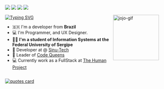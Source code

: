 <!-- ![Visitors on this repo](https://visitor-badge-reloaded.herokuapp.com/badge?page_id=joannestephany.joannestephany&color=7B68EE&style=for-the-badge&logo=Github) -->
<a href="https://www.linkedin.com/in/joannestephany/" target="_blank"><img src="https://img.shields.io/badge/-LinkedIn-%230077B5?style=for-the-badge&logo=linkedin&logoColor=white" target="_blank"></a> 
<a href = "https://twitter.com/joannestephany"><img src="https://img.shields.io/badge/Twitter-1DA1F2?style=for-the-badge&logo=twitter&logoColor=white" target="_blank"></a>
<a href = "mailto:joannestephany@gmail.com"><img src="https://img.shields.io/badge/-Gmail-%23333?style=for-the-badge&logo=gmail&logoColor=red" target="_blank"></a>
<a href = "https://www.buymeacoffee.com/joannestephany"><img src="https://img.shields.io/badge/Buymeacoffee-%23FFDD00.svg?&style=for-the-badge&logo=buy-me-a-coffee&logoColor=black" target="_blank"></a>


<img align="right" alt="jojo-gif" height="150" width="150" src="https://cdn.discordapp.com/attachments/759938458487226369/888614869987909682/jojogif.gif" >
<a href="https://git.io/typing-svg"><img src="https://readme-typing-svg.demolab.com?font=Fira+Code&size=25&pause=1000&color=6463FF&multiline=true&width=435&height=70&lines=+Hi!+I'm+Joanne...;but+you+can+call+me+%E2%9C%A8JOJO%E2%9C%A8+" alt="Typing SVG" /></a>

<!-- ### Hi! I'm Joanne, but you can call me JOJO -->

- 🇧🇷 I'm a developer from **Brazil**
- 💻 I'm Programmer, and UX Designer.  <!-- <img width="25px" src="https://media.giphy.com/media/xT9IgjNENUaf4ypqBa/giphy.gif" /> -->
- 👩‍🎓 **I'm a student of Information Systems at the Federal University of Sergipe** 
- 🧠 Developer at @ [Sinu-Tech](https://github.com/Sinu-Tech)
- 🧠 Leader of [Code Queens](https://beacons.ai/CodeQueens)
- 💻 Currently work as a FullStack at [The Human Project](https://www.thehumanproject.org.br)
##

  
<div >
  <a href="https://github.com/piyushsuthar/github-readme-quotes">
     <img src="https://quotes-github-readme.vercel.app/api?type=horizontal&theme=tokyonight" alt="quotes card">
  </a>
</div>

<div align="center"> 
<!--  
![skills](https://skillicons.dev/icons?i=c,cpp,cs,dotnet,java,py,javascript,html,css,mysql,md,git,figma,vscode,visualstudio&theme=dark)
</div>
-->

<!--
by : jojo ✨ UWU
-->
